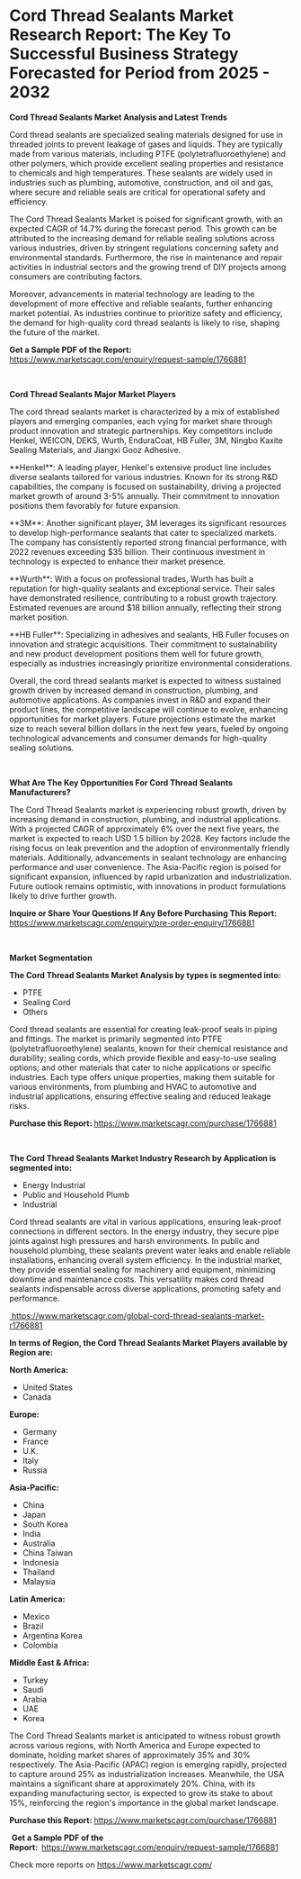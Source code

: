 <p><h1>Cord Thread Sealants Market Research Report: The Key To Successful Business Strategy Forecasted for Period from 2025 - 2032</h1></p><p><strong>Cord Thread Sealants Market Analysis and Latest Trends</strong></p>
<p><p>Cord thread sealants are specialized sealing materials designed for use in threaded joints to prevent leakage of gases and liquids. They are typically made from various materials, including PTFE (polytetrafluoroethylene) and other polymers, which provide excellent sealing properties and resistance to chemicals and high temperatures. These sealants are widely used in industries such as plumbing, automotive, construction, and oil and gas, where secure and reliable seals are critical for operational safety and efficiency.</p><p>The Cord Thread Sealants Market is poised for significant growth, with an expected CAGR of 14.7% during the forecast period. This growth can be attributed to the increasing demand for reliable sealing solutions across various industries, driven by stringent regulations concerning safety and environmental standards. Furthermore, the rise in maintenance and repair activities in industrial sectors and the growing trend of DIY projects among consumers are contributing factors. </p><p>Moreover, advancements in material technology are leading to the development of more effective and reliable sealants, further enhancing market potential. As industries continue to prioritize safety and efficiency, the demand for high-quality cord thread sealants is likely to rise, shaping the future of the market.</p></p>
<p><strong>Get a Sample PDF of the Report:&nbsp;</strong> <a href="https://www.marketscagr.com/enquiry/request-sample/1766881?utm_campaign=2246&utm_medium=2&utm_source=Github&utm_content=ia&utm_term=02022025&utm_id=cord-thread-sealants">https://www.marketscagr.com/enquiry/request-sample/1766881</a></p>
<p>&nbsp;</p>
<p><strong>Cord Thread Sealants Major Market Players</strong></p>
<p><p>The cord thread sealants market is characterized by a mix of established players and emerging companies, each vying for market share through product innovation and strategic partnerships. Key competitors include Henkel, WEICON, DEKS, Wurth, EnduraCoat, HB Fuller, 3M, Ningbo Kaxite Sealing Materials, and Jiangxi Gooz Adhesive.</p><p>**Henkel**: A leading player, Henkel's extensive product line includes diverse sealants tailored for various industries. Known for its strong R&D capabilities, the company is focused on sustainability, driving a projected market growth of around 3-5% annually. Their commitment to innovation positions them favorably for future expansion.</p><p>**3M**: Another significant player, 3M leverages its significant resources to develop high-performance sealants that cater to specialized markets. The company has consistently reported strong financial performance, with 2022 revenues exceeding $35 billion. Their continuous investment in technology is expected to enhance their market presence.</p><p>**Wurth**: With a focus on professional trades, Wurth has built a reputation for high-quality sealants and exceptional service. Their sales have demonstrated resilience, contributing to a robust growth trajectory. Estimated revenues are around $18 billion annually, reflecting their strong market position.</p><p>**HB Fuller**: Specializing in adhesives and sealants, HB Fuller focuses on innovation and strategic acquisitions. Their commitment to sustainability and new product development positions them well for future growth, especially as industries increasingly prioritize environmental considerations.</p><p>Overall, the cord thread sealants market is expected to witness sustained growth driven by increased demand in construction, plumbing, and automotive applications. As companies invest in R&D and expand their product lines, the competitive landscape will continue to evolve, enhancing opportunities for market players. Future projections estimate the market size to reach several billion dollars in the next few years, fueled by ongoing technological advancements and consumer demands for high-quality sealing solutions.</p></p>
<p>&nbsp;</p>
<p><strong>What Are The Key Opportunities For Cord Thread Sealants Manufacturers?</strong></p>
<p><p>The Cord Thread Sealants market is experiencing robust growth, driven by increasing demand in construction, plumbing, and industrial applications. With a projected CAGR of approximately 6% over the next five years, the market is expected to reach USD 1.5 billion by 2028. Key factors include the rising focus on leak prevention and the adoption of environmentally friendly materials. Additionally, advancements in sealant technology are enhancing performance and user convenience. The Asia-Pacific region is poised for significant expansion, influenced by rapid urbanization and industrialization. Future outlook remains optimistic, with innovations in product formulations likely to drive further growth.</p></p>
<p><strong>Inquire or Share Your Questions If Any Before Purchasing This Report:</strong> <a href="https://www.marketscagr.com/enquiry/pre-order-enquiry/1766881?utm_campaign=2246&utm_medium=2&utm_source=Github&utm_content=ia&utm_term=02022025&utm_id=cord-thread-sealants">https://www.marketscagr.com/enquiry/pre-order-enquiry/1766881</a></p>
<p>&nbsp;</p>
<p><strong>Market Segmentation</strong></p>
<p><strong>The Cord Thread Sealants Market Analysis by types is segmented into:</strong></p>
<p><ul><li>PTFE</li><li>Sealing Cord</li><li>Others</li></ul></p>
<p><p>Cord thread sealants are essential for creating leak-proof seals in piping and fittings. The market is primarily segmented into PTFE (polytetrafluoroethylene) sealants, known for their chemical resistance and durability; sealing cords, which provide flexible and easy-to-use sealing options; and other materials that cater to niche applications or specific industries. Each type offers unique properties, making them suitable for various environments, from plumbing and HVAC to automotive and industrial applications, ensuring effective sealing and reduced leakage risks.</p></p>
<p><strong>Purchase this Report:&nbsp;</strong><a href="https://www.marketscagr.com/purchase/1766881?utm_campaign=2246&utm_medium=2&utm_source=Github&utm_content=ia&utm_term=02022025&utm_id=cord-thread-sealants">https://www.marketscagr.com/purchase/1766881</a></p>
<p>&nbsp;</p>
<p><strong>The Cord Thread Sealants Market Industry Research by Application is segmented into:</strong></p>
<p><ul><li>Energy Industrial</li><li>Public and Household Plumb</li><li>Industrial</li></ul></p>
<p><p>Cord thread sealants are vital in various applications, ensuring leak-proof connections in different sectors. In the energy industry, they secure pipe joints against high pressures and harsh environments. In public and household plumbing, these sealants prevent water leaks and enable reliable installations, enhancing overall system efficiency. In the industrial market, they provide essential sealing for machinery and equipment, minimizing downtime and maintenance costs. This versatility makes cord thread sealants indispensable across diverse applications, promoting safety and performance.</p></p>
<p><a href="https://www.marketscagr.com/global-cord-thread-sealants-market-r1766881?utm_campaign=2246&utm_medium=2&utm_source=Github&utm_content=ia&utm_term=02022025&utm_id=cord-thread-sealants">&nbsp;https://www.marketscagr.com/global-cord-thread-sealants-market-r1766881</a></p>
<p><strong>In terms of Region, the Cord Thread Sealants Market Players available by Region are:</strong></p>
<p>
    <p> <strong> North America: </strong>
        <ul>
            <li>United States</li>
            <li>Canada</li>
        </ul>
        </p> 
    <p> <strong> Europe: </strong>
        <ul>
            <li>Germany</li>
            <li>France</li>
            <li>U.K.</li>
            <li>Italy</li>
            <li>Russia</li>
        </ul>
        </p> 
    <p> <strong> Asia-Pacific: </strong>
        <ul>
            <li>China</li>
            <li>Japan</li>
            <li>South Korea</li>
            <li>India</li>
            <li>Australia</li>
            <li>China Taiwan</li>
            <li>Indonesia</li>
            <li>Thailand</li>
            <li>Malaysia</li>
        </ul>
        </p> 
    <p> <strong> Latin America: </strong>
        <ul>
            <li>Mexico</li>
            <li>Brazil</li>
            <li>Argentina Korea</li>
            <li>Colombia</li>
        </ul>
        </p> 
    <p> <strong> Middle East & Africa: </strong>
        <ul>
            <li>Turkey</li>
            <li>Saudi</li>
            <li>Arabia</li>
            <li>UAE</li>
            <li>Korea</li>
        </ul>
    </p>
    </p>
<p><p>The Cord Thread Sealants market is anticipated to witness robust growth across various regions, with North America and Europe expected to dominate, holding market shares of approximately 35% and 30% respectively. The Asia-Pacific (APAC) region is emerging rapidly, projected to capture around 25% as industrialization increases. Meanwhile, the USA maintains a significant share at approximately 20%. China, with its expanding manufacturing sector, is expected to grow its stake to about 15%, reinforcing the region's importance in the global market landscape.</p></p>
<p><strong>Purchase this Report: </strong><a href="https://www.marketscagr.com/purchase/1766881?utm_campaign=2246&utm_medium=2&utm_source=Github&utm_content=ia&utm_term=02022025&utm_id=cord-thread-sealants">https://www.marketscagr.com/purchase/1766881</a></p>
<p>&nbsp;<strong>Get a Sample PDF of the Report:&nbsp;&nbsp;</strong><a href="https://www.marketscagr.com/enquiry/request-sample/1766881?utm_campaign=2246&utm_medium=2&utm_source=Github&utm_content=ia&utm_term=02022025&utm_id=cord-thread-sealants">https://www.marketscagr.com/enquiry/request-sample/1766881</a></p>
<p><strong></strong></p>
<p>Check more reports on <a href="https://www.marketscagr.com/?utm_campaign=2246&utm_medium=2&utm_source=Github&utm_content=ia&utm_term=02022025&utm_id=cord-thread-sealants">https://www.marketscagr.com/</a></p>